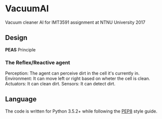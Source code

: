 # VacuumAI
Vacuum cleaner AI for IMT3591 assignment at NTNU University 2017

## Design

**PEAS** Principle

### The Reflex/Reactive agent

Perception:  The agent can perceive dirt in the cell it's currently in.
Environment: It can move left or right based on wheter the cell is clean.
Actuators:   It can clean dirt.
Sensors:     It can detect dirt.

## Language

The code is written for Python 3.5.2+ while following the [PEP8](https://www.python.org/dev/peps/pep-0008/) style guide.
